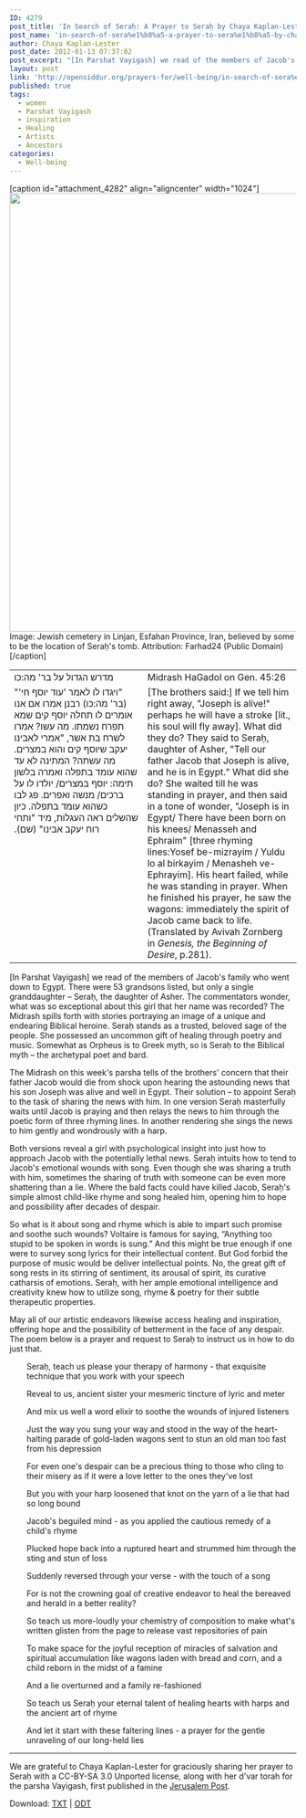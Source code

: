 ```yaml
---
ID: 4279
post_title: 'In Search of Seraḥ: A Prayer to Seraḥ by Chaya Kaplan-Lester'
post_name: 'in-search-of-sera%e1%b8%a5-a-prayer-to-sera%e1%b8%a5-by-chaya-kaplan-lester'
author: Chaya Kaplan-Lester
post_date: 2012-01-13 07:37:02
post_excerpt: "[In Parshat Vayigash] we read of the members of Jacob's family who went down to Egypt. There were 53 grandsons listed, but only a single granddaughter – Seraḥ, the daughter of Asher. The commentators wonder, what was so exceptional about this girl that her name was recorded? The Midrash spills forth with stories portraying an image of a unique and endearing Biblical heroine. Seraḥ stands as a trusted, beloved sage of the people. She possessed an uncommon gift of healing through poetry and music. Somewhat as Orpheus is to Greek myth, so is Seraḥ to the Biblical myth – the archetypal poet and bard."
layout: post
link: 'http://opensiddur.org/prayers-for/well-being/in-search-of-sera%e1%b8%a5-a-prayer-to-sera%e1%b8%a5-by-chaya-kaplan-lester/'
published: true
tags:
  - women
  - Parshat Vayigash
  - inspiration
  - Healing
  - Artists
  - Ancestors
categories:
  - Well-being
---
```

[caption id="attachment_4282" align="aligncenter" width="1024"]<a href="http://commons.wikimedia.org/wiki/File:Linjan.JPG"><img class="size-full wp-image-4282" title="Seraḥ's Tomb in Linjan, Esfahan Province, Iran" src="http://opensiddur.org/wp-content/uploads/2012/01/1024px-Linjan.jpg" alt="" width="1024" height="768" /></a> Image: Jewish cemetery in Linjan, Esfahan Province, Iran, believed by some to be the location of Seraḥ's tomb. Attribution: Farhad24 (Public Domain)[/caption]

<table style="margin-left: auto;margin-right: auto;">
<tbody>
<tr>
<td style="vertical-align:top;" width="46%">
<div class="hebrew"><span lang="he">
מדרש הגדול על בר' מה:כו
</span></div></td>
 
<td style="vertical-align:top;" width="53%">
Midrash HaGadol on Gen. 45:26
</td></tr>
<tr><td style="vertical-align:top;" width="46%"><div class="liturgy"><span lang="he">
‎‏"ויגדו לו לאמר 'עוד יוסף חי'" (בר' מה:כו) רבנן אמרו אם אנו אומרים לו תחלה יוסף קים שמא תפרח נשמתו. מה עשו? אמרו לשרח בת אשר, "אמרי לאבינו יעקב שיוסף קים והוא במצרים. מה עשתה? המתינה לא עד שהוא עומד בתפלה ואמרה בלשון תימה: יוסף במצרים/ יולדו לו על ברכים/ מנשה ואפרים. פג לבו כשהוא עומד בתפלה. כיון שהשלים ראה העגלות, מיד "ותחי רוח יעקב אבינו" (שם).‏
</span></div></td>
 
<td style="vertical-align:top;" width="53%">
[The brothers said:] If we tell him right away, "Joseph is alive!" perhaps he will have a stroke [lit., his soul will fly away]. What did they do? They said to Seraḥ, daughter of Asher, "Tell our father Jacob that Joseph is alive, and he is in Egypt." What did she do? She waited till he was standing in prayer, and then said in a tone of wonder, "Joseph is in Egypt/ There have been born on his knees/ Menasseh and Ephraim" [three rhyming lines:Yosef be-mizrayim / Yuldu lo al birkayim / Menasheh ve-Ephrayim]. His heart failed, while he was standing in prayer. When he finished his prayer, he saw the wagons: immediately the spirit of Jacob came back to life. (Translated by Avivah Zornberg in <em>Genesis, the Beginning of Desire</em>, p.281).
</td>
</tr>
</tbody>
</tbody></tbody></table>

[In Parshat Vayigash] we read of the members of Jacob's family who went down to Egypt. There were 53 grandsons listed, but only a single granddaughter – Seraḥ, the daughter of Asher. The commentators wonder, what was so exceptional about this girl that her name was recorded? The Midrash spills forth with stories portraying an image of a unique and endearing Biblical heroine. Seraḥ stands as a trusted, beloved sage of the people. She possessed an uncommon gift of healing through poetry and music. Somewhat as Orpheus is to Greek myth, so is Seraḥ to the Biblical myth – the archetypal poet and bard.

The Midrash on this week's parsha tells of the brothers' concern that their father Jacob would die from shock upon hearing the astounding news that his son Joseph was alive and well in Egypt. Their solution – to appoint Seraḥ to the task of sharing the news with him. In one version Seraḥ masterfully waits until Jacob is praying and then relays the news to him through the poetic form of three rhyming lines. In another rendering she sings the news to him gently and wondrously with a harp.

Both versions reveal a girl with psychological insight into just how to approach Jacob with the potentially lethal news. Seraḥ intuits how to tend to Jacob's emotional wounds with song. Even though she was sharing a truth with him, sometimes the sharing of truth with someone can be even more shattering than a lie. Where the bald facts could have killed Jacob, Seraḥ's simple almost child-like rhyme and song healed him, opening him to hope and possibility after decades of despair.

So what is it about song and rhyme which is able to impart such promise and soothe such wounds? Voltaire is famous for saying, “Anything too stupid to be spoken in words is sung.” And this might be true enough if one were to survey song lyrics for their intellectual content. But God forbid the purpose of music would be deliver intellectual points. No, the great gift of song rests in its stirring of sentiment, its arousal of spirit, its curative catharsis of emotions. Seraḥ, with her ample emotional intelligence and creativity knew how to utilize song, rhyme &amp; poetry for their subtle therapeutic properties.

May all of our artistic endeavors likewise access healing and inspiration, offering hope and the possibility of betterment in the face of any despair. The poem below is a prayer and request to Seraḥ to instruct us in how to do just that.
<p style="padding-left: 30px;">Seraḥ, teach us please
your therapy of harmony
- that exquisite technique
that you work with your speech</p>
<p style="padding-left: 30px;">Reveal to us, ancient sister
your mesmeric tincture
of lyric and meter</p>
<p style="padding-left: 30px;">And mix us well a word elixir
to soothe the wounds of
injured listeners</p>
<p style="padding-left: 30px;">Just the way
you sung your way
and stood in the way
of the heart-halting parade
of gold-laden wagons
sent to stun an old man
too fast from his depression</p>
<p style="padding-left: 30px;">For even one's despair can be
a precious thing
to those who cling to their misery
as if it were a love letter
to the ones they've lost</p>
<p style="padding-left: 30px;">But you with your harp
loosened that knot
on the yarn of a lie
that had so long bound</p>
<p style="padding-left: 30px;">Jacob's beguiled mind
- as you applied
the cautious remedy
of a child's rhyme</p>
<p style="padding-left: 30px;">Plucked hope back
into a ruptured heart
and strummed him
through the sting and stun
of loss</p>
<p style="padding-left: 30px;">Suddenly reversed
through your verse
- with the touch of a song</p>
<p style="padding-left: 30px;">For is not the crowning goal
of creative endeavor
to heal the bereaved
and herald in a better reality?</p>
<p style="padding-left: 30px;">So teach us more-loudly your
chemistry of composition
to make what's written
glisten from the page
to release vast repositories of pain</p>
<p style="padding-left: 30px;">To make space for
the joyful reception of miracles
of salvation and spiritual accumulation
like wagons laden with bread
and corn, and a child reborn
in the midst of a famine</p>
<p style="padding-left: 30px;">And a lie overturned
and a family re-fashioned</p>
<p style="padding-left: 30px;">So teach us Seraḥ
your eternal talent
of healing hearts with harps
and the ancient art
of rhyme</p>
<p style="padding-left: 30px;">And let it start
with these faltering lines
- a prayer
for the gentle unraveling
of our long-held
lies</p>


<hr />

We are grateful to Chaya Kaplan-Lester for graciously sharing her prayer to Seraḥ with a CC-BY-SA 3.0 Unported license, along with her d'var torah for the parsha Vayigash, first published in the <a href="http://web.archive.org/web/20120104160443/http://blogs.jpost.com/content/vayigash-search-serach-0">Jerusalem Post</a>.

Download: <a href="http://opensiddur.org/wp-content/uploads/2012/01/Chaya-Kaplan-Lester-Vayigash-and-A-Prayer-to-Serach.txt">TXT</a> | <a href="http://opensiddur.org/wp-content/uploads/2012/01/Chaya-Kaplan-Lester-Vayigash-and-A-Prayer-to-Serach.odt">ODT</a>